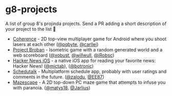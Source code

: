 # g8-projects
A list of group 8's projinda projects. Send a PR adding a short description of your project to the list 🚀

- [Coherence](https://github.com/pqbyte/coherence) - 2D top-view multiplayer game for Android where you shoot lasers at each other ([@pqbyte](https://github.com/pqbyte), [@carllei](https://github.com/carllei))
- [Project Broban](https://github.com/xobust/Project-Broban) - Isometric game with a random generated world and a web scoreboard ([@xobust](https://github.com/xobust/), [@willwull](https://github.com/willwull/), [@iRobsc](https://github.com/iRobsc/))
- [Hacker News iOS](https://github.com/mictab/hacker-news-ios) - a native iOS app for reading your favorite news: Hacker News! ([@mictab](https://github.com/mictab)), ([@botronic](https://github.com/botronic))
- [Schedutalk](https://github.com/Zalodu/Schedutalk) - Multiplatform schedule app, probably with user ratings and comments in the future. ([@zalodu](https://github.com/Zalodu/), [@EE87](https://github.com/EE87/))
- [Mazescape](https://github.com/matys18/Mazescape) - A 2D top-down PC maze game that attempts to infuse you with paranoia. ([@matys18](https://github.com/matys18), [@Jarlius](https://github.com/Jarlius))
